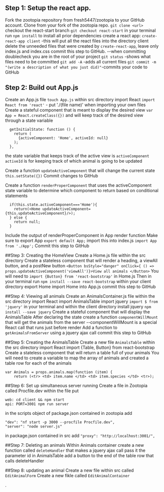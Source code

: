 ## Step 1: Setup the react app.

Fork the zootopia repository from fresh5447/zootopia to your GitHub account.
Clone from your fork of the zootopia repo. `git clone <url>`
checkout the react-start branch `git checkout react-start`
in your terminal run `npm install` to install all prior dependencies
create a react app: `create-react-app client` -this will put all the react files into the directory client
delete the unneeded files that were created by `create-react-app`, leave only index.js and index.css
commit this step to GitHub. --when committing doublecheck you are in the root of your project
`git status` -shows what files need to be committed
`git add -A` -adds all current files
`git commit -m "(write a description of what you just did)"`-commits your code to GitHub


## Step 2: Build out App.js
Create an App.js file `touch App.js` within src directory
import React   `import React from 'react'` - put './(file name)' when importing your own files
Create a stateful component that is meant to display the desired view
`var App = React.createClass({})`
  and will keep track of the desired view through a state variable
  ```
    getInitialState: function () {
      return (
        {activeComponent: 'Home', activeId: null}
      );
    },

  ```
the state variable that keeps track of the active view is `activeComponent`
`activeId` is for keeping track of which animal is going to be updated

Create a function `updateActiveComponent` that will change the current state
`this.setState({})`
Commit changes to GitHub

Create a function `renderProperComponent` that uses the activeComponent state variable to determine which component to return based on conditional statements
```
  if(this.state.activeComponent==='Home'){
    return(<Home updateActiveComponent={this.updateActiveComponent}/>);
  } else {
    return null;
  }
```
Include the output of renderProperComponent in App render function
Make sure to export App `export default App;`
import this into index.js `import App from './App';`
Commit this step to GitHub

##Step 3: Creating the HomeView
Create a Home.js file within the src directory
Create a stateless component that will render a heading, a viewAll button, and a postNew button
`<Button bsStyle="danger" onClick={ () => props.updateActiveComponent('viewAll')}>View all animals </Button>`
You will need to `import {Button} from 'react-bootstrap'` in Home.js
Then in your terminal run `npm install --save react-bootstrap` within your client directory
export Home
import Home into App.js
commit this step to GitHub

##Step 4: Viewing all animals
Create an AnimalsContainer.js file within the src directory
import React
import AnimalsTable
import jquery `import $ from 'jquery'`
in your terminal and within the client directory install jquery `npm install --save jquery`
Create a stateful component that will display the AnimalsTable
After declaring the state create a function `componentWillMount` that will get the animals from the server
    --componentWillMount is a special React call that runs just before render
Add a function to `getAnimalsFromServer` using a jquery ajax call
commit this step to GitHub

##Step 5: Creating the AnimalsTable
Create a new file `AnimalsTable` within the src directory
import React
import {Table, Button} from react-bootstrap
Create a stateless component that will return a table full of your animals
You will need to create a variable to map the array of animals and created a table row for each of the animals
```  
var Animals = props.animals.map(function (item) {
    return (<tr> <td> item.name </td> <td> item.species </td> <tr>);
```
##Step 6: Set up simultaneous server running
Create a file in Zootopia called Procfile.dev
within the file put
```
web: cd client && npm start
api: PORT=3001 npm run server
```
in the scripts object of package.json contained in zootopia add
```
"dev": "nf start -p 3000 --procfile Procfile.dev",
"server": "node server.js"
```
in package.json contained in src add  `"proxy": "http://localhost:3001/",`

##Step 7: Deleting an animals
Within Animals container create a new function called `deleteHandler` that makes a jquery ajax call
pass it the parameter id
in AnimalsTable add a button to the end of the table row that calls deleteHandler

##Step 8: updating an animal
Create a new file within src called `EditAnimalForm`
Create a new fikle called `EditAnimalContainer`
















.
